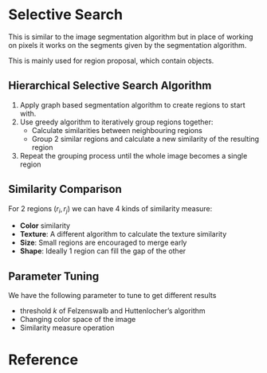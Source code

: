 # Selective Search

This is similar to the image segmentation algorithm but in place of working on pixels it works on the segments given by the segmentation algorithm.

This is mainly used for region proposal, which contain objects.

## Hierarchical Selective Search Algorithm

1. Apply graph based segmentation algorithm to create regions to start with.
2. Use greedy algorithm to iteratively group regions together:
   - Calculate similarities between neighbouring regions
   - Group 2 similar regions and calculate a new similarity of the resulting region
3. Repeat the grouping process until the whole image becomes a single region



## Similarity Comparison

For 2 regions $(r_i, r_j)$ we can have 4 kinds of similarity measure:

- **Color** similarity
- **Texture**: A different algorithm to calculate the texture similarity
- **Size**: Small regions are encouraged to merge early
- **Shape**: Ideally 1 region can fill the gap of the other



## Parameter Tuning

We have the following parameter to tune to get different results

- threshold $k$ of Felzenswalb and Huttenlocher’s algorithm
- Changing color space of the image
- Similarity measure operation



# Reference

[1]:https://lilianweng.github.io/lil-log/2017/12/15/object-recognition-for-dummies-part-2.html